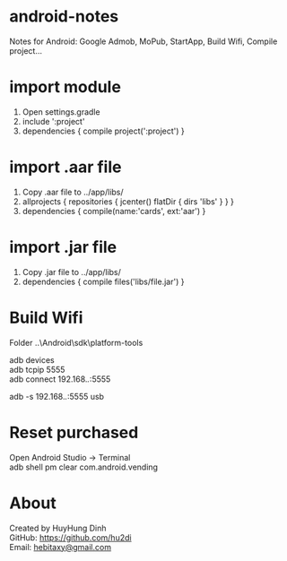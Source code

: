 # android-notes
Notes for Android: Google Admob, MoPub, StartApp, Build Wifi, Compile project... 

# import module
1. Open settings.gradle
2. include ':project'
3. dependencies {
    compile project(':project')
   }
   
# import .aar file
1. Copy .aar file to ../app/libs/
2. allprojects {
   repositories {
      jcenter()
      flatDir {
        dirs 'libs'
      }
   }
}
3. dependencies {
    compile(name:'cards', ext:'aar')
   }

# import .jar file
1. Copy .jar file to ../app/libs/
2. dependencies {
    compile files('libs/file.jar')
   }
   
# Build Wifi
Folder ..\Android\sdk\platform-tools<br>

adb devices<br>
adb tcpip 5555<br>
adb connect 192.168.*.*:5555<br>

adb -s 192.168.*.*:5555 usb

# Reset purchased
Open Android Studio -> Terminal<br>
adb shell pm clear com.android.vending

# About
Created by HuyHung Dinh<br>
GitHub: https://github.com/hu2di<br>
Email: hebitaxy@gmail.com
